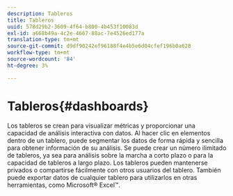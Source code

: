 ```yaml
---
description: Tableros
title: Tableros
uuid: 578d29b2-3609-4f64-b800-4b453f10083d
exl-id: a668b49a-4c2e-4667-88ac-7e4526ed177a
translation-type: tm+mt
source-git-commit: d9df90242ef96188f4e4b5e6d04cfef196b0a628
workflow-type: tm+mt
source-wordcount: '84'
ht-degree: 3%

---
```


# Tableros{#dashboards}

Los tableros se crean para visualizar métricas y proporcionar una capacidad de análisis interactiva con datos. Al hacer clic en elementos dentro de un tablero, puede segmentar los datos de forma rápida y sencilla para obtener información de su análisis. Se puede crear un número ilimitado de tableros, ya sea para análisis sobre la marcha a corto plazo o para la capacidad de tableros a largo plazo. Los tableros pueden mantenerse privados o compartirse fácilmente con otros usuarios del tablero. También puede exportar datos de cualquier tablero para utilizarlos en otras herramientas, como Microsoft® Excel™.
